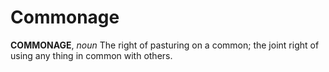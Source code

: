 # Commonage

**COMMONAGE**, _noun_ The right of pasturing on a common; the joint right of using any thing in common with others.